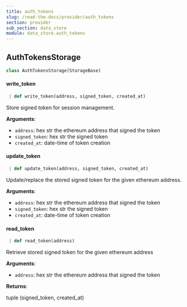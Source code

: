 ```yaml
---
title: auth_tokens
slug: /read-the-docs/provider/auth_tokens
section: provider
sub_section: data_store
module: data_store.auth_tokens
---
```

## AuthTokensStorage

```python
class AuthTokensStorage(StorageBase)
```

#### write\_token

```python
 | def write_token(address, signed_token, created_at)
```

Store signed token for session management.

**Arguments**:

- `address`: hex str the ethereum address that signed the token
- `signed_token`: hex str the signed token
- `created_at`: date-time of token creation

#### update\_token

```python
 | def update_token(address, signed_token, created_at)
```

Update/replace the stored signed token for the given ethereum address.

**Arguments**:

- `address`: hex str the ethereum address that signed the token
- `signed_token`: hex str the signed token
- `created_at`: date-time of token creation

#### read\_token

```python
 | def read_token(address)
```

Retrieve stored signed token for the given ethereum address

**Arguments**:

- `address`: hex str the ethereum address that signed the token

**Returns**:

tuple (signed_token, created_at)

